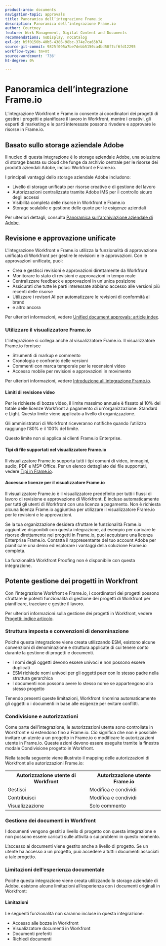 ```yaml
---
product-area: documents
navigation-topic: approvals
title: Panoramica dell’integrazione Frame.io
description: Panoramica dell’integrazione Frame.io
author: Courtney
feature: Work Management, Digital Content and Documents
recommendations: noDisplay, noCatalog
exl-id: b5f0150b-40b5-4386-98bc-374e7ca65b74
source-git-commit: 9825f095a7be7debb5150ca4bd50f7cf6fd12295
workflow-type: tm+mt
source-wordcount: '736'
ht-degree: 0%

---
```


# Panoramica dell’integrazione Frame.io

L’integrazione Workfront e Frame.io consente ai coordinatori dei progetti di gestire i progetti e pianificare il lavoro in Workfront, mentre i creativi, gli esperti di marketing e le parti interessate possono rivedere e approvare le risorse in Frame.io.

## Basato sullo storage aziendale Adobe

Il nucleo di questa integrazione è lo storage aziendale Adobe, una soluzione di storage basata su cloud che funge da archivio centrale per le risorse dei prodotti aziendali Adobe, inclusi Workfront e Frame.io. <!--, and Creative Cloud.-->

I principali vantaggi dello storage aziendale Adobe includono:

* Livello di storage unificato per risorse creative e di gestione del lavoro
* Autorizzazioni centralizzate tramite Adobe IMS per il controllo sicuro degli accessi
* Visibilità completa delle risorse in Workfront e Frame.io <!--, and Creative Cloud apps -->
* Storage scalabile e gestione delle quote per le esigenze aziendali

Per ulteriori dettagli, consulta [Panoramica sull&#39;archiviazione aziendale di Adobe](/help/quicksilver/review-and-approve-work/esm-overview.md).

## Revisione e approvazione unificate

L&#39;integrazione Workfront e Frame.io utilizza la funzionalità di approvazione unificata di Workfront per gestire le revisioni e le approvazioni. Con le approvazioni unificate, puoi:

* Crea e gestisci revisioni e approvazioni direttamente da Workfront
* Monitorare lo stato di revisioni e approvazioni in tempo reale
* Centralizzare feedback e approvazioni in un&#39;unica posizione
* Assicurati che tutte le parti interessate abbiano accesso alle versioni più recenti delle risorse
* Utilizzare i revisori AI per automatizzare le revisioni di conformità al brand
* e altro ancora

Per ulteriori informazioni, vedere [Unified document approvals: article index](/help/quicksilver/review-and-approve-work/document-reviews-and-approvals/document-reviews-and-approvals.md).


### Utilizzare il visualizzatore Frame.io

L&#39;integrazione si collega anche al visualizzatore Frame.io. Il visualizzatore Frame.io fornisce

* Strumenti di markup e commento
* Cronologia e confronto delle versioni
* Commenti con marca temporale per le recensioni video
* Accesso mobile per revisioni e approvazioni in movimento

Per ulteriori informazioni, vedere [Introduzione all&#39;integrazione Frame.io](/help/quicksilver/review-and-approve-work/native-integrations/frame-io/get-started-with-frame-integration.md).

#### Limiti di revisione video

Per le richieste di bozze video, il limite massimo annuale è fissato al 10% del totale delle licenze Workfront a pagamento di un&#39;organizzazione: Standard e Light. Questo limite viene applicato a livello di organizzazione.

Gli amministratori di Workfront riceveranno notifiche quando l’utilizzo raggiunge l’80% e il 100% del limite.

Questo limite non si applica ai clienti Frame.io Enterprise.

#### Tipi di file supportati nel visualizzatore Frame.io

Il visualizzatore Frame.io supporta tutti i tipi comuni di video, immagini, audio, PDF e MS® Office. Per un elenco dettagliato dei file supportati, vedere [Tipi in Frame.io](https://help.frame.io/en/articles/9436564-supported-file-types-on-frame-io).

#### Accesso e licenze per il visualizzatore Frame.io

Il visualizzatore Frame.io è il visualizzatore predefinito per tutti i flussi di lavoro di revisione e approvazione di Workfront. È incluso automaticamente per tutti gli utenti di Workfront con una licenza a pagamento. Non è richiesta alcuna licenza Frame.io aggiuntiva per utilizzare il visualizzatore Frame.io per le revisioni e le approvazioni.

Se la tua organizzazione desidera sfruttare le funzionalità Frame.io aggiuntive disponibili con questa integrazione, ad esempio per caricare le risorse direttamente nei progetti in Frame.io, puoi acquistare una licenza Enterprise Frame.io. Contatta il rappresentante del tuo account Adobe per pianificare una demo ed esplorare i vantaggi della soluzione Frame.io completa.

La funzionalità Workfront Proofing non è disponibile con questa integrazione.

## Potente gestione dei progetti in Workfront

Con l&#39;integrazione Workfront e Frame.io, i coordinatori dei progetti possono sfruttare le potenti funzionalità di gestione dei progetti di Workfront per pianificare, tracciare e gestire il lavoro.

Per ulteriori informazioni sulla gestione dei progetti in Workfront, vedere [Progetti: indice articolo](/help/quicksilver/manage-work/projects/create-projects/create-project.md).

### Struttura imposta e convenzioni di denominazione

Poiché questa integrazione viene creata utilizzando ESM, esistono alcune convenzioni di denominazione e struttura applicate di cui tenere conto durante la gestione di progetti e documenti.

* I nomi degli oggetti devono essere univoci e non possono essere duplicati
* ESM richiede nomi univoci per gli oggetti peer con lo stesso padre nella struttura gerarchica
* I documenti non possono avere lo stesso nome se appartengono allo stesso progetto

Tenendo presenti queste limitazioni, Workfront rinomina automaticamente gli oggetti o i documenti in base alle esigenze per evitare conflitti.

### Condivisione e autorizzazioni

Come parte dell&#39;integrazione, le autorizzazioni utente sono controllate in Workfront e si estendono fino a Frame.io. Ciò significa che non è possibile invitare un utente a un progetto in Frame.io o modificare le autorizzazioni utente in Frame.io. Queste azioni devono essere eseguite tramite la finestra modale Condivisione progetto in Workfront.

Nella tabella seguente viene illustrato il mapping delle autorizzazioni di Workfront alle autorizzazioni Frame.io:

<table>
<tr>
<th>Autorizzazione utente di Workfront</th>
<th>Autorizzazione utente Frame.io</th>
</tr>
<tr>
<td>Gestisci</td>
<td>Modifica e condividi</td>
</tr>
<tr>
<td>Contribuisci</td>
<td>Modifica e condividi</td>
</tr>
<tr>
<td>Visualizzazione</td>
<td>Solo commento</td>
</tr>
</table>



### Gestione dei documenti in Workfront

I documenti vengono gestiti a livello di progetto con questa integrazione e non possono essere caricati sulle attività o sui problemi in questo momento.

L’accesso ai documenti viene gestito anche a livello di progetto. Se un utente ha accesso a un progetto, può accedere a tutti i documenti associati a tale progetto.

### Limitazioni dell’esperienza documentale

Poiché questa integrazione viene creata utilizzando lo storage aziendale di Adobe, esistono alcune limitazioni all’esperienza con i documenti originali in Workfront:

#### Limitazioni

Le seguenti funzionalità non saranno incluse in questa integrazione:

<!--* External document providers-->
* Accesso alle bozze in Workfront
* Visualizzatore documenti in Workfront
* Documenti preferiti
* Richiedi documenti


<!--#### Temporary limitations

For now, the following capabilities are not available:

* Send documents to Adobe Experience Manager Assets
* Multi-stage approvals
* Upload documents to comments or updates in Workfront
* Upload documents to tasks or issues in Workfront-->
